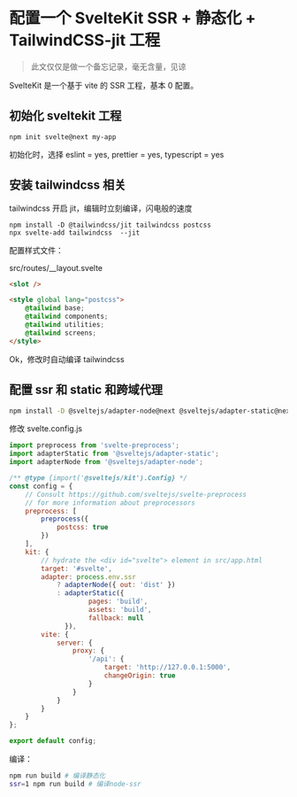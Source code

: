 # 配置一个 SvelteKit SSR + 静态化 + TailwindCSS-jit 工程

> 此文仅仅是做一个备忘记录，毫无含量，见谅

SvelteKit 是一个基于 vite 的 SSR 工程，基本 0 配置。

## 初始化 sveltekit 工程

```
npm init svelte@next my-app
```

初始化时，选择 eslint = yes, prettier = yes, typescript = yes

## 安装 tailwindcss 相关

tailwindcss 开启 jit，编辑时立刻编译，闪电般的速度

```
npm install -D @tailwindcss/jit tailwindcss postcss
npx svelte-add tailwindcss  --jit
```

配置样式文件：

src/routes/\_\_layout.svelte

```html
<slot />

<style global lang="postcss">
	@tailwind base;
	@tailwind components;
	@tailwind utilities;
	@tailwind screens;
</style>
```

Ok，修改时自动编译 tailwindcss

## 配置 ssr 和 static 和跨域代理

```sh
npm install -D @sveltejs/adapter-node@next @sveltejs/adapter-static@next
```

修改 svelte.config.js

```js
import preprocess from 'svelte-preprocess';
import adapterStatic from '@sveltejs/adapter-static';
import adapterNode from '@sveltejs/adapter-node';

/** @type {import('@sveltejs/kit').Config} */
const config = {
	// Consult https://github.com/sveltejs/svelte-preprocess
	// for more information about preprocessors
	preprocess: [
		preprocess({
			postcss: true
		})
	],
	kit: {
		// hydrate the <div id="svelte"> element in src/app.html
		target: '#svelte',
		adapter: process.env.ssr
			? adapterNode({ out: 'dist' })
			: adapterStatic({
					pages: 'build',
					assets: 'build',
					fallback: null
			  }),
		vite: {
			server: {
				proxy: {
					'/api': {
						target: 'http://127.0.0.1:5000',
						changeOrigin: true
					}
				}
			}
		}
	}
};

export default config;
```

编译：

```sh
npm run build # 编译静态化
ssr=1 npm run build # 编译node-ssr
```
